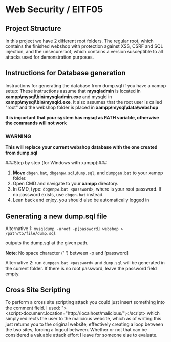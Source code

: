# Web Security / EITF05 
## Project Structure ##
In this project we have 2 different root folders. The regular root, which contains the finished webshop with protection against XSS, CSRF and SQL injection, and the unsecureroot, which contains a version susceptible to all attacks used for demonstration purposes. 

## Instructions for Database generation ##
Instructions for generating the database from dump.sql if you have a xampp setup:
These instructions assume that **mysqladmin** is located in **xampp\mysql\bin\mysqladmin.exe** 
and mysqld in **xampp\mysql\bin\mysqld.exe**.
It also assumes that the root user is called "root" and the webshop folder is placed in 
**xampp\mysql\data\webshop**


**It is important that your system has mysql as PATH variable, otherwise the commands will not work**
### WARNING ###

**This will replace your current webshop database with the one created from dump.sql**

###Step by step (for Windows with xampp):###
1. **Move** `dbgen.bat`, `dbgenpw.sql`,`dump.sql`, and `dumpgen.bat` to your xampp folder.
2. Open CMD and navigate to your **xampp** directory.
3. In CMD, type:  `dbgenpw.bat <password>`, where <password> is your root password. If no password 
exists, use `dbgen.bat` instead.
4. Lean back and enjoy, you should also be automatically logged in


## Generating a new dump.sql file ##
Alternative 1: `mysqldump -uroot -p[password] webshop > /path/to/file/dump.sql`

outputs the dump.sql at the given path.

**Note**: No space character (' ') between -p and [password]

Alternative 2: run `dumpgen.bat <password>` and `dump.sql` will be generated in the current folder.
If there is no root password, leave the password field empty.

## Cross Site Scripting ##
To perform a cross site scripting attack you could just insert something into the comment field. I used:
">\<script\>document.location="http://localhost/malicious/";\</script\> 
which simply redirects the user to the malicious website, which as of writing this just returns you to the original website, effectively creating a loop between the two sites, forcing a logout between. Whether or not that can be considered a valuable attack effort I leave for someone else to evaluate.
